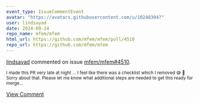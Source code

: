```yaml
---
event_type: IssueCommentEvent
avatar: "https://avatars.githubusercontent.com/u/10248304?"
user: lindsayad
date: 2024-09-24
repo_name: mfem/mfem
html_url: https://github.com/mfem/mfem/pull/4510
repo_url: https://github.com/mfem/mfem
---
```


<a href='https://github.com/lindsayad' target='_blank'>lindsayad</a> commented on issue <a href='https://github.com/mfem/mfem/pull/4510' target='_blank'>mfem/mfem#4510</a>.

<small>I made this PR very late at night ... I feel like there was a checklist which I removed 😅 😬 Sorry about that. Please let me know what additional steps are needed to get this ready for merge...</small>

<a href='https://github.com/mfem/mfem/pull/4510' target='_blank'>View Comment</a>